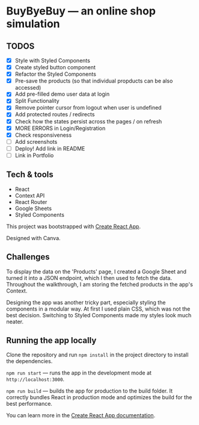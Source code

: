 # BuyByeBuy — an online shop simulation

## TODOS

- [x] Style with Styled Components
- [x] Create styled button component
- [x] Refactor the Styled Components
- [x] Pre-save the products (so that individual propducts can be also accessed)
- [x] Add pre-filled demo user data at login
- [x] Split Functionality
- [x] Remove pointer cursor from logout when user is undefined
- [x] Add protected routes / redirects
- [x] Check how the states persist across the pages / on refresh
- [x] MORE ERRORS in Login/Registration
- [x] Check responsiveness
- [ ] Add screenshots
- [ ] Deploy! Add link in README
- [ ] Link in Portfolio

## Tech & tools

- React
- Context API
- React Router
- Google Sheets
- Styled Components

This project was bootstrapped with [Create React App](https://github.com/facebook/create-react-app).

Designed with Canva.

## Challenges

To display the data on the 'Products' page, I created a Google Sheet and turned it into a JSON endpoint, which I then used to fetch the data. Throughout the walkthrough, I am storing the fetched products in the app's Context.

Designing the app was another tricky part, especially styling the components in a modular way. At first I used plain CSS, which was not the best decision. Switching to Styled Components made my styles look much neater.

## Running the app locally

Clone the repository and run `npm install` in the project directory to install the dependencies.

`npm run start` — runs the app in the development mode at `http://localhost:3000`.

`npm run build` — builds the app for production to the build folder. It correctly bundles React in production mode and optimizes the build for the best performance.

You can learn more in the [Create React App documentation](https://facebook.github.io/create-react-app/docs/getting-started).

